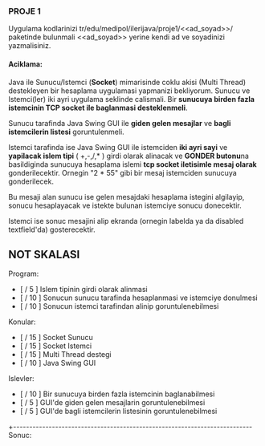 ### PROJE 1

Uygulama kodlarinizi tr/edu/medipol/ilerijava/proje1/<<ad_soyad>>/ paketinde bulunmali <<ad_soyad>> yerine kendi ad ve soyadinizi yazmalisiniz.

#### Aciklama: 

Java ile Sunucu/Istemci (**Socket**) mimarisinde coklu akisi (Multi Thread) destekleyen bir hesaplama uygulamasi yapmanizi bekliyorum.
Sunucu ve Istemci(ler) iki ayri uygulama seklinde calismali. Bir **sunucuya birden fazla istemcinin TCP socket ile baglanmasi desteklenmeli**.

Sunucu tarafinda Java Swing GUI ile **giden gelen mesajlar** ve **bagli istemcilerin listesi** goruntulenmeli.

Istemci tarafinda ise Java Swing GUI ile istemciden **iki ayri sayi** ve **yapilacak islem tipi** ( +,-,/,* ) girdi olarak alinacak ve **GONDER butonu**na basildiginda sunucuya hesaplama islemi **tcp socket iletisimle mesaj olarak** gonderilecektir. Ornegin "2 * 55" gibi bir mesaj istemciden sunucuya gonderilecek.

Bu mesaji alan sunucu ise gelen mesajdaki hesaplama istegini algilayip, sonucu hesaplayacak ve istekte bulunan istemciye sonucu donecektir.

Istemci ise sonuc mesajini alip ekranda (ornegin labelda ya da disabled textfield'da) gosterecektir.

NOT SKALASI
-------------------

Program:
- [  /  5 ] Islem tipinin girdi olarak alinmasi 
- [  / 10 ] Sonucun sunucu tarafinda hesaplanmasi ve istemciye donulmesi
- [  / 10 ] Sonucun istemci tarafindan alinip goruntulenebilmesi

Konular:
- [  / 15 ] Socket Sunucu
- [  / 15 ] Socket Istemci
- [  / 15 ] Multi Thread destegi
- [  / 10 ] Java Swing GUI

Islevler:
- [  / 10 ] Bir sunucuya birden fazla istemcinin baglanabilmesi
- [  /  5 ] GUI'de giden gelen mesajlarin goruntulenebilmesi
- [  /  5 ] GUI'de bagli istemcilerin listesinin goruntulenebilmesi

+--------------------------------------------------------------------------
Sonuc:



